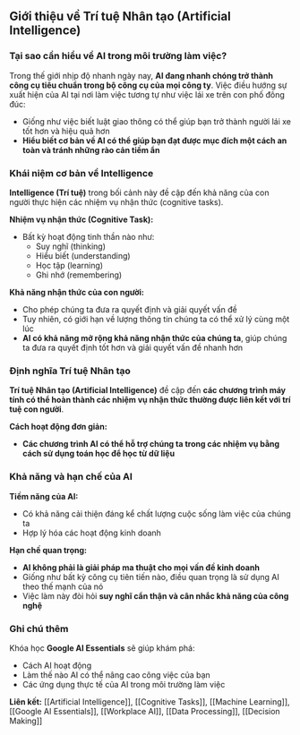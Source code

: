 ## Giới thiệu về Trí tuệ Nhân tạo (Artificial Intelligence)

### Tại sao cần hiểu về AI trong môi trường làm việc?

Trong thế giới nhịp độ nhanh ngày nay, **AI đang nhanh chóng trở thành công cụ tiêu chuẩn trong bộ công cụ của mọi công ty**. Việc điều hướng sự xuất hiện của AI tại nơi làm việc tương tự như việc lái xe trên con phố đông đúc:

- Giống như việc biết luật giao thông có thể giúp bạn trở thành người lái xe tốt hơn và hiệu quả hơn
- **Hiểu biết cơ bản về AI có thể giúp bạn đạt được mục đích một cách an toàn và tránh những rào cản tiềm ẩn**


### Khái niệm cơ bản về Intelligence

**Intelligence (Trí tuệ)** trong bối cảnh này đề cập đến khả năng của con người thực hiện các nhiệm vụ nhận thức (cognitive tasks).

**Nhiệm vụ nhận thức (Cognitive Task):**

- Bất kỳ hoạt động tinh thần nào như:
    - Suy nghĩ (thinking)
    - Hiểu biết (understanding)
    - Học tập (learning)
    - Ghi nhớ (remembering)

**Khả năng nhận thức của con người:**

- Cho phép chúng ta đưa ra quyết định và giải quyết vấn đề
- Tuy nhiên, có giới hạn về lượng thông tin chúng ta có thể xử lý cùng một lúc
- **AI có khả năng mở rộng khả năng nhận thức của chúng ta**, giúp chúng ta đưa ra quyết định tốt hơn và giải quyết vấn đề nhanh hơn


### Định nghĩa Trí tuệ Nhân tạo

**Trí tuệ Nhân tạo (Artificial Intelligence)** đề cập đến **các chương trình máy tính có thể hoàn thành các nhiệm vụ nhận thức thường được liên kết với trí tuệ con người**.

**Cách hoạt động đơn giản:**

- **Các chương trình AI có thể hỗ trợ chúng ta trong các nhiệm vụ bằng cách sử dụng toán học để học từ dữ liệu**


### Khả năng và hạn chế của AI

**Tiềm năng của AI:**

- Có khả năng cải thiện đáng kể chất lượng cuộc sống làm việc của chúng ta
- Hợp lý hóa các hoạt động kinh doanh

**Hạn chế quan trọng:**

- **AI không phải là giải pháp ma thuật cho mọi vấn đề kinh doanh**
- Giống như bất kỳ công cụ tiên tiến nào, điều quan trọng là sử dụng AI theo thế mạnh của nó
- Việc làm này đòi hỏi **suy nghĩ cẩn thận và cân nhắc khả năng của công nghệ**


### Ghi chú thêm

Khóa học **Google AI Essentials** sẽ giúp khám phá:

- Cách AI hoạt động
- Làm thế nào AI có thể nâng cao công việc của bạn
- Các ứng dụng thực tế của AI trong môi trường làm việc

**Liên kết:** [[Artificial Intelligence]], [[Cognitive Tasks]], [[Machine Learning]], [[Google AI Essentials]], [[Workplace AI]], [[Data Processing]], [[Decision Making]]

